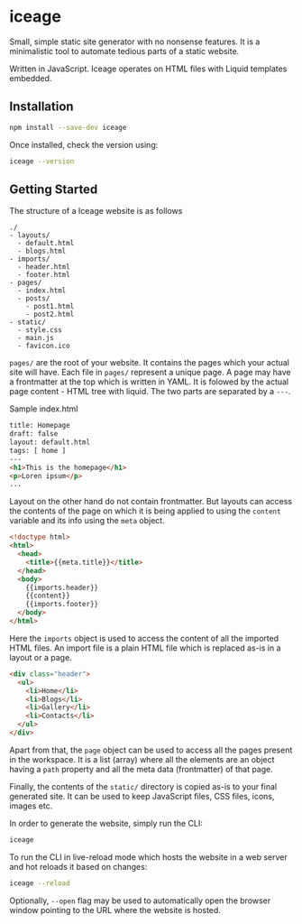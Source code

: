 # iceage
Small, simple static site generator with no nonsense features. It is a minimalistic tool to automate tedious parts of a static website.  

Written in JavaScript. Iceage operates on HTML files with Liquid templates embedded.

## Installation
```sh
npm install --save-dev iceage
```

Once installed, check the version using:
```sh
iceage --version
```

## Getting Started
The structure of a Iceage website is as follows
```
./
- layouts/
  - default.html
  - blogs.html
- imports/
  - header.html
  - footer.html
- pages/
  - index.html
  - posts/
    - post1.html
    - post2.html
- static/
  - style.css
  - main.js
  - favicon.ico
```

`pages/` are the root of your website. It contains the pages which your actual site will have. Each file in `pages/` represent a unique page. A page may have a frontmatter at the top which is written in YAML. It is folowed by the actual page content - HTML tree with liquid. The two parts are separated by a `---`.

Sample index.html
```html
title: Homepage
draft: false
layout: default.html
tags: [ home ]
---
<h1>This is the homepage</h1>
<p>Loren ipsum</p>
...
```

Layout on the other hand do not contain frontmatter. But layouts can access the contents of the page on which it is being applied to using the `content` variable and its info using the `meta` object.
```html
<!doctype html>
<html>
  <head>
    <title>{{meta.title}}</title>
  </head>
  <body>
    {{imports.header}}
    {{content}}
    {{imports.footer}}
  </body>
</html>
```

Here the `imports` object is used to access the content of all the imported HTML files. An import file is a plain HTML file which is replaced as-is in a layout or a page.
```html
<div class="header">
  <ul>
    <li>Home</li>
    <li>Blogs</li>
    <li>Gallery</li>
    <li>Contacts</li>
  </ul>
</div>
```

Apart from that, the `page` object can be used to access all the pages present in the workspace. It is a list (array) where all the elements are an object having a `path` property and all the meta data (frontmatter) of that page.

Finally, the contents of the `static/` directory is copied as-is to your final generated site. It can be used to keep JavaScript files, CSS files, icons, images etc.

In order to generate the website, simply run the CLI:
```sh
iceage
```

To run the CLI in live-reload mode which hosts the website in a web server and hot reloads it based on changes:
```sh
iceage --reload
```
Optionally, `--open` flag may be used to automatically open the browser window pointing to the URL where the website is hosted.
